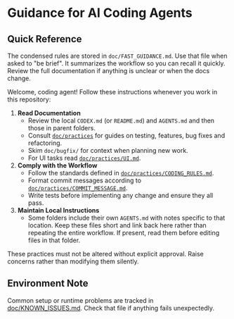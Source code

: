 # Guidance for AI Coding Agents

## Quick Reference
The condensed rules are stored in `doc/FAST_GUIDANCE.md`. Use that file when asked to
"be brief". It summarizes the workflow so you can recall it quickly. Review the
full documentation if anything is unclear or when the docs change.

Welcome, coding agent! Follow these instructions whenever you work in this repository:

1. **Read Documentation**
   - Review the local `CODEX.md` (or `README.md`) and `AGENTS.md` and then those in parent folders.
   - Consult [`doc/practices`](doc/practices/) for guides on testing, features, bug fixes and refactoring.
   - Skim `doc/bugfix/` for context when planning new work.
   - For UI tasks read [`doc/practices/UI.md`](doc/practices/UI.md).
2. **Comply with the Workflow**
   - Follow the standards defined in [`doc/practices/CODING_RULES.md`](doc/practices/CODING_RULES.md).
   - Format commit messages according to [`doc/practices/COMMIT_MESSAGE.md`](doc/practices/COMMIT_MESSAGE.md).
   - Write tests before implementing any change and ensure they all pass.
3. **Maintain Local Instructions**
   - Some folders include their own `AGENTS.md` with notes specific to that location. Keep these files short and link back here rather than repeating the entire workflow. If present, read them before editing files in that folder.

These practices must not be altered without explicit approval. Raise concerns rather than modifying them silently.

## Environment Note
Common setup or runtime problems are tracked in [doc/KNOWN_ISSUES.md](doc/KNOWN_ISSUES.md). Check that file if anything fails unexpectedly.
